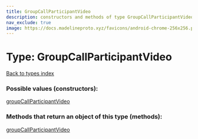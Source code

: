 ```yaml
---
title: GroupCallParticipantVideo
description: constructors and methods of type GroupCallParticipantVideo
nav_exclude: true
image: https://docs.madelineproto.xyz/favicons/android-chrome-256x256.png
---
```

# Type: GroupCallParticipantVideo
[Back to types index](index.md)



### Possible values (constructors):

[groupCallParticipantVideo](/API_docs/constructors/groupCallParticipantVideo.md)  



### Methods that return an object of this type (methods):



[groupCallParticipantVideo](/API_docs/constructors/groupCallParticipantVideo.md)  

